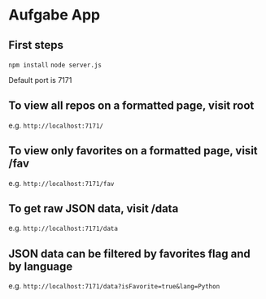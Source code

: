 # Aufgabe App


## First steps  

`npm install`
`node server.js`

Default port is 7171

## To view all repos on a formatted page, visit root 

e.g. `http://localhost:7171/`

## To view only favorites on a formatted page, visit /fav

e.g. `http://localhost:7171/fav`


## To get raw JSON data, visit /data

e.g. `http://localhost:7171/data`

## JSON data can be filtered by favorites flag and by language

e.g. `http://localhost:7171/data?isFavorite=true&lang=Python`

